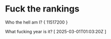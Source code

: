 # Fuck the rankings

Who the hell am I?
{ 11517200 }

What fucking year is it?
[ 2025-03-01T01:03:20Z ]
